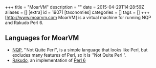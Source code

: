 +++
title = "MoarVM"
description = ""
date = 2015-04-29T14:28:59Z
aliases = []
[extra]
id = 19071
[taxonomies]
categories = []
tags = []
+++
[http://www.moarvm.com MoarVM] is a virtual machine for running NQP and Rakudo Perl 6.


## Languages for MoarVM
* [NQP](https://rosettacode.org/wiki/NQP), ''Not Quite Perl'', is a simple language that looks like Perl, but excludes many features of Perl, so it is ''Not Quite Perl''.
* [Rakudo](https://rosettacode.org/wiki/Rakudo), an implementation of [Perl 6](https://rosettacode.org/wiki/Perl_6)
